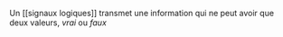 Un [[signaux logiques]] transmet une information qui ne peut avoir que deux valeurs, _vrai_ ou _faux_